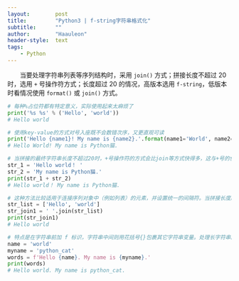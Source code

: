 ```yaml
---
layout:        post
title:         "Python3 | f-string字符串格式化"
subtitle:      ""
author:        "Haauleon"
header-style:  text
tags:
    - Python
---
```


&emsp;&emsp;当要处理字符串列表等序列结构时，采用 `join()` 方式；拼接长度不超过 20 时，选用 `+` 号操作符方式；长度超过 20 的情况，高版本选用 `f-string`，低版本时看情况使用 `format()` 或 `join()` 方式。     

```python
# 每种%占位符都有特定意义，实际使用起来太麻烦了
print('%s %s' % ('Hello', 'world'))
# Hello world

# 使用key-value的方式对号入座既不会数错次序，又更直观可读
print('Hello {name1}! My name is {name2}.'.format(name1='World', name2='Python猫'))
# Hello World! My name is Python猫.

# 当拼接的最终字符串长度不超过20时，+号操作符的方式会比join等方式快得多，这与+号的使用次数无关
str_1 = 'Hello world！ '
str_2 = 'My name is Python猫.'
print(str_1 + str_2)
# Hello world！ My name is Python猫.

# 这种方法比较适用于连接序列对象中（例如列表）的元素，并设置统一的间隔符。当拼接长度超过20时，这种方式基本上是首选
str_list = ['Hello', 'world']
str_join1 = ' '.join(str_list)
print(str_join1)
# Hello world

# 特点是在字符串前加 f 标识，字符串中间则用花括号{}包裹其它字符串变量。处理长字符串的拼接时，速度与join()方法相当
name = 'world'
myname = 'python_cat'
words = f'Hello {name}. My name is {myname}.'
print(words)
# Hello world. My name is python_cat.
```